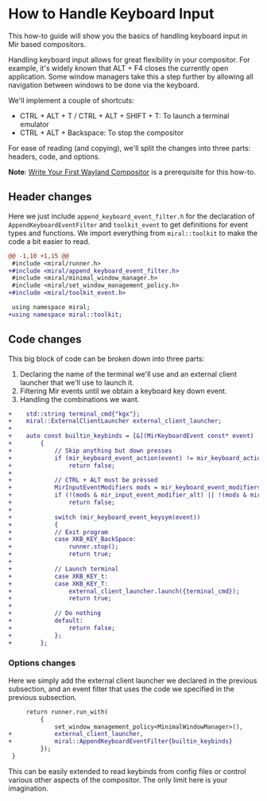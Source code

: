 # How to Handle Keyboard Input

This how-to guide will show you the basics of handling keyboard input in Mir
based compositors.

Handling keyboard input allows for great flexibility in your compositor. For
example, it's widely known that ALT + F4 closes the currently open application.
Some window managers take this a step further by allowing all navigation
between windows to be done via the keyboard.

We'll implement a couple of shortcuts:

- CTRL + ALT + T / CTRL + ALT + SHIFT + T: To launch a terminal emulator
- CTRL + ALT + Backspace: To stop the compositor

For ease of reading (and copying), we'll split the changes into three parts:
headers, code, and options.

**Note**: [Write Your First Wayland
Compositor](../tutorial/write-your-first-wayland-compositor.md) is a prerequisite for
this how-to.

## Header changes

Here we just include `append_keyboard_event_filter.h` for the declaration of
`AppendKeyboardEventFilter` and `toolkit_event` to get definitions for event types and
functions. We import everything from `miral::toolkit` to make the code a bit
easier to read.

```diff
@@ -1,10 +1,15 @@
 #include <miral/runner.h>
+#include <miral/append_keyboard_event_filter.h>
 #include <miral/minimal_window_manager.h>
 #include <miral/set_window_management_policy.h>
+#include <miral/toolkit_event.h>

 using namespace miral;
+using namespace miral::toolkit;
```

## Code changes

This big block of code can be broken down into three parts:

1. Declaring the name of the terminal we'll use and an external client launcher
   that we'll use to launch it.
1. Filtering Mir events until we obtain a keyboard key down event.
1. Handling the combinations we want.

```diff
+    std::string terminal_cmd{"kgx"};
+    miral::ExternalClientLauncher external_client_launcher;
+
+    auto const builtin_keybinds = [&](MirKeyboardEvent const* event)
+        {
+            // Skip anything but down presses
+            if (mir_keyboard_event_action(event) != mir_keyboard_action_down)
+                return false;
+
+            // CTRL + ALT must be pressed
+            MirInputEventModifiers mods = mir_keyboard_event_modifiers(event);
+            if (!(mods & mir_input_event_modifier_alt) || !(mods & mir_input_event_modifier_ctrl))
+                return false;
+
+            switch (mir_keyboard_event_keysym(event))
+            {
+            // Exit program
+            case XKB_KEY_BackSpace:
+                runner.stop();
+                return true;
+
+            // Launch terminal
+            case XKB_KEY_t:
+            case XKB_KEY_T:
+                external_client_launcher.launch({terminal_cmd});
+                return true;
+
+            // Do nothing
+            default:
+                return false;
+            };
+        };
```

### Options changes

Here we simply add the external client launcher we declared in the previous
subsection, and an event filter that uses the code we specified in the previous
subsection.

```diff
     return runner.run_with(
         {
             set_window_management_policy<MinimalWindowManager>(),
+            external_client_launcher,
+            miral::AppendKeyboardEventFilter{builtin_keybinds}
         });
 }
```

This can be easily extended to read keybinds from config files or control
various other aspects of the compositor. The only limit here is your
imagination.
